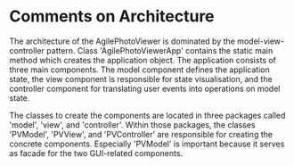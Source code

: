 # Comments on Architecture #

The architecture of the AgilePhotoViewer is dominated by the model-view-controller
pattern. Class 'AgilePhotoViewerApp' contains the static main method which creates
the application object. The application consists of three main components. The model
component defines the application state, the view component is responsible for state
visualisation, and the controller component for translating user events into
operations on model state.

The classes to create the components are located in three packages called 'model',
'view', and 'controller'. Within those packages, the classes 'PVModel', 'PVView',
and 'PVController' are responsible for creating the concrete components. Especially
'PVModel' is important because it serves as facade for the two GUI-related components. 